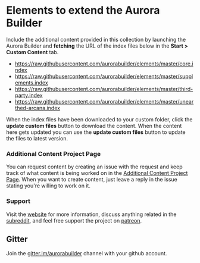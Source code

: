 # Elements to extend the Aurora Builder
Include the additional content provided in this collection by launching the Aurora Builder and **fetching** the URL of the index files below in the **Start > Custom Content** tab.

- https://raw.githubusercontent.com/aurorabuilder/elements/master/core.index
- https://raw.githubusercontent.com/aurorabuilder/elements/master/supplements.index
- https://raw.githubusercontent.com/aurorabuilder/elements/master/third-party.index
- https://raw.githubusercontent.com/aurorabuilder/elements/master/unearthed-arcana.index

When the index files have been downloaded to your custom folder, click the **update custom files** button to download the content. When the content here gets updated you can use the **update custom files** button to update the files to latest version.


### Additional Content Project Page
You can request content by creating an issue with the request and keep track of what content is being worked on in the [Additional Content Project Page](https://github.com/aurorabuilder/elements/projects/1). When you want to create content, just leave a reply in the issue stating you're willing to work on it.


### Support
Visit the [website](http://www.dndbuilder.net "Aurora Builder Website") for more information, discuss anything related in the [subreddit](https://www.reddit.com/r/aurorabuilder "Aurora Builder Subreddit"), and feel free support the project on [patreon](https://www.patreon.com/aurorabuilder "Patreon page for Aurora Builder").

## Gitter
Join the [gitter.im/aurorabuilder](https://gitter.im/aurorabuilder) channel with your github account.